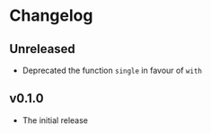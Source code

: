 # Changelog

## Unreleased

- Deprecated the function `single` in favour of `with`

## v0.1.0

- The initial release
